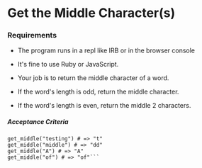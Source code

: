 # Get the Middle Character(s)

### Requirements

* The program runs in a repl like IRB or in the browser console

* It's fine to use Ruby or JavaScript.

* Your job is to return the middle character of a word.
* If the word's length is odd, return the middle character.
* If the word's length is even, return the middle 2 characters.

##### Acceptance Criteria

```get_middle("test") # => "es"
get_middle("testing") # => "t"
get_middle("middle") # => "dd"
get_middle("A") # => "A"
get_middle("of") # => "of"```
